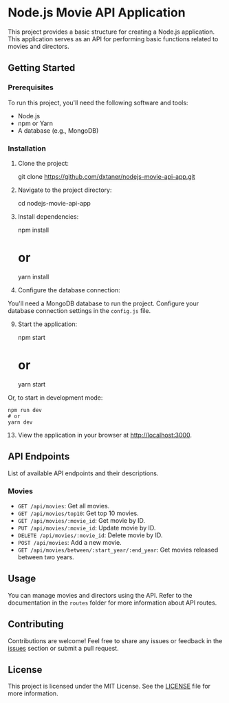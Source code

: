
Node.js Movie API Application
=============================

This project provides a basic structure for creating a Node.js application. This application serves as an API for performing basic functions related to movies and directors.

Getting Started
---------------

### Prerequisites

To run this project, you'll need the following software and tools:

*   Node.js
*   npm or Yarn
*   A database (e.g., MongoDB)

### Installation

1.  Clone the project:

    git clone https://github.com/dxtaner/nodejs-movie-api-app.git

3.  Navigate to the project directory:

    cd nodejs-movie-api-app

5.  Install dependencies:

    npm install
    # or
    yarn install

7.  Configure the database connection:

You'll need a MongoDB database to run the project. Configure your database connection settings in the `config.js` file.

9.  Start the application:

    npm start
    # or
    yarn start

Or, to start in development mode:

    npm run dev
    # or
    yarn dev

13.  View the application in your browser at [http://localhost:3000](http://localhost:3000).

API Endpoints
-------------

List of available API endpoints and their descriptions.


### Movies

- `GET /api/movies`: Get all movies.
- `GET /api/movies/top10`: Get top 10 movies.
- `GET /api/movies/:movie_id`: Get movie by ID.
- `PUT /api/movies/:movie_id`: Update movie by ID.
- `DELETE /api/movies/:movie_id`: Delete movie by ID.
- `POST /api/movies`: Add a new movie.
- `GET /api/movies/between/:start_year/:end_year`: Get movies released between two years.




Usage
-----

You can manage movies and directors using the API. Refer to the documentation in the `routes` folder for more information about API routes.

Contributing
------------

Contributions are welcome! Feel free to share any issues or feedback in the [issues](https://github.com/dxtaner/nodejs-movie-api-app/issues) section or submit a pull request.

License
-------

This project is licensed under the MIT License. See the [LICENSE](LICENSE) file for more information.
